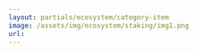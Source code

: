 ```yaml
---
layout: partials/ecosystem/category-item
image: /assets/img/ecosystem/staking/img1.png
url:
---
```

